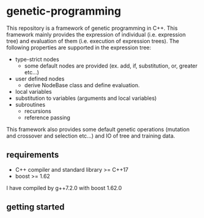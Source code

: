 # genetic-programming
This repository is a framework of genetic programming in C++.
This framework mainly provides the expression of individual (i.e. expression tree) and evaluation of them (i.e. execution of expression trees).
The following properties are supported in the expression tree:
- type-strict nodes
  - some default nodes are provided (ex. add, if, substitution, or, greater etc...)
- user defined nodes
  - derive NodeBase class and define evaluation.
- local variables
- substitution to variables (arguments and local variables)
- subroutines
  - recursions
  - reference passing
 
This framework also provides some default genetic operations (mutation and crossover and selection etc...) and IO of tree and training data. 

## requirements
- C++ compiler and standard library >= C++17
- boost >= 1.62

I have compiled by g++7.2.0 with boost 1.62.0

## getting started
